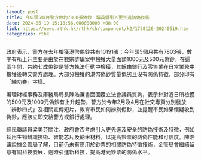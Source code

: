 ```yaml
---
layout: post
title: 今年頭5個月警方檢約7800張偽鈔　議員倡引入更先進防偽技術
date: 2024-06-19 15:18:56.000000000 +08:00
link: https://news.rthk.hk/rthk/ch/component/k2/1758126-20240619.htm
categories: rthk
---
```


政府表示，警方在去年檢獲港幣偽鈔共有10191張；今年頭5個月共有7803張，數字有所上升主要是由於在數宗詐騙案中檢獲大量面額1000元及500元偽鈔。在這兩年間，共約七成偽鈔是警方執法行動中檢獲，其餘由銀行及零售業在日常業務中檢獲後轉交警方處理。大部分檢獲的港幣偽鈔質量低劣且沒有防偽特徵，部分印有「練功券」字樣。

署理財經事務及庫務局局長陳浩濂書面回覆立法會議員質詢，表示針對近日所檢獲的500元及1000元偽鈔有上升趨勢，警方於今年2月及4月在社交專頁分別發放「辨鈔四式」及相關宣傳短片，教育市民如何辨別假鈔，並提醒市民如果懷疑收到偽鈔，應該立即交給警方或銀行處理。

經民聯議員梁美芬關注，政府會否考慮引入更先進及安全的防偽技術及特徵，例如採用生物辨識技術、智能芯片及納米材料，以提高鈔票的防偽性能和可信度。陳浩濂說據金管局了解，目前仍未有應用於鈔票的相關防偽特徵技術，金管局會繼續留意有關科技發展，適時引進新科技，提高港元鈔票的防偽水平。
